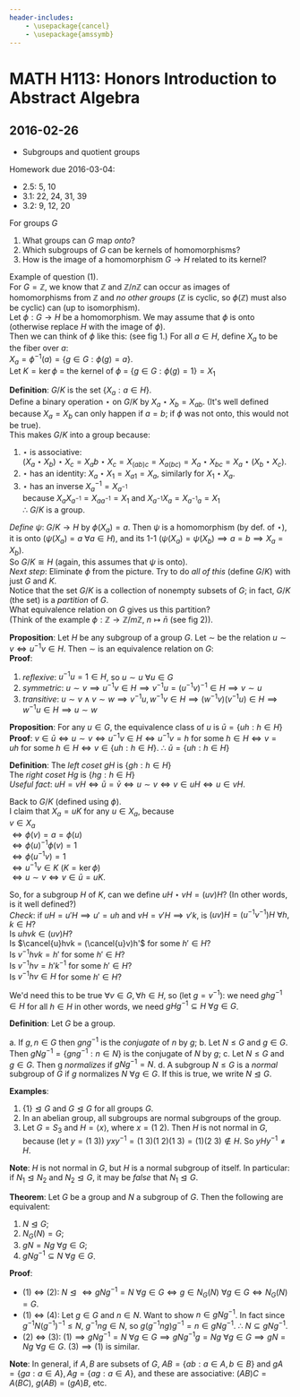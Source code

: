 ```yaml
---
header-includes:
    - \usepackage{cancel}
    - \usepackage{amssymb}
---
```


# MATH H113: Honors Introduction to Abstract Algebra
## 2016-02-26

- Subgroups and quotient groups

Homework due 2016-03-04:

- 2.5: 5, 10
- 3.1: 22, 24, 31, 39
- 3.2: 9, 12, 20

For groups $G$

1. What groups can $G$ map *onto*?
2. Which subgroups of $G$ can be kernels of homomorphisms?
3. How is the image of a homomorphism $G \to H$ related to its kernel?

Example of question (1). \
For $G = \mathbb{Z}$, we know that $\mathbb{Z}$ and $\mathbb{Z}/n\mathbb{Z}$ can occur as images of homomorphisms from $\mathbb{Z}$ and *no other groups* ($\mathbb{Z}$ is cyclic, so $\phi(\mathbb{Z})$ must also be cyclic) can (up to isomorphism). \
Let $\phi : G \to H$ be a homomorphism. We may assume that $\phi$ is onto (otherwise replace $H$ with the image of $\phi$). \
Then we can think of $\phi$ like this: (see fig 1.)
For all $a \in H$, define $X_a$ to be the fiber over $a$: \
$X_a = \phi^{-1}(a) = \{g \in G : \phi(g) = a\}$. \
Let $K = \ker{\phi}$ = the kernel of $\phi$ = $\{g \in G : \phi(g) = 1\} = X_1$

**Definition**: $G/K$ is the set $\{X_a : a \in H\}$. \
Define a binary operation $\star$ on $G/K$ by $X_a \star X_b = X_{ab}$. (It's well defined because $X_a = X_b$ can only happen if $a = b$; if $\phi$ was not onto, this would not be true). \
This makes $G/K$ into a group because:

1. $\star$ is associative: \
$(X_a \star X_b) \star X_c = X_ab \star X_c = X_{(ab)c} = X_{a(bc)} = X_a \star X_{bc} = X_a \star (X_b \star X_c)$.
2. $\star$ has an identity: $X_a \star X_1 = X_{a1} = X_a$, similarly for $X_1 \star X_a$.
3. $\star$ has an inverse $X_a^{-1} = X_{a^{-1}}$ \
because $X_aX_{a^{-1}} = X_{aa^{-1}} = X_1$ and $X_{a^{-1}}X_a = X_{a^{-1}a} = X_1$ \
$\therefore$ $G/K$ is a group.

*Define $\psi$*: $G/K \to H$ by $\phi(X_a) = a$. Then $\psi$ is a homomorphism (by def. of $\star$), it is onto ($\psi(X_a) = a\ \forall a \in H$), and its 1-1 ($\psi(X_a) = \psi(X_b) \implies a = b \implies X_a = X_b$). \
So $G/K \cong H$ (again, this assumes that $\psi$ is onto). \
*Next step*: Eliminate $\phi$ from the picture. Try to do *all of this* (define $G/K$) with just $G$ and $K$. \
Notice that the set $G/K$ is a collection of nonempty subsets of $G$; in fact, $G/K$ (the set) is a *partition* of $G$. \
What equivalence relation on $G$ gives us this partition? \
(Think of the example $\phi : \mathbb{Z} \to \mathbb{Z}/m\mathbb{Z}$, $n \mapsto \bar{n}$ (see fig 2)).

**Proposition**: Let $H$ be any subgroup of a group $G$. Let $\sim$ be the relation $u \sim v \iff u^{-1}v \in H$. Then $\sim$ is an equivalence relation on $G$: \
**Proof**:

1. *reflexive*: $u^{-1}u = 1 \in H$, so $u \sim u\ \forall u \in G$
2. *symmetric*: $u \sim v \implies u^{-1}v \in H \implies v^{-1}u = (u^{-1}v)^{-1} \in H \implies v \sim u$
3. *transitive*: $u \sim v \land v \sim w \implies v^{-1}u, w^{-1}v \in H \implies (w^{-1}v)(v^{-1}u) \in H \implies w^{-1}u \in H \implies u \sim w$

**Proposition**: For any $u \in G$, the equivalence class of $u$ is $\bar{u} = \{uh : h \in H\}$ \
**Proof**: $v \in \bar{u} \iff u \sim v \iff u^{-1}v \in H \iff u^{-1}v = h\ \text{for some $h \in H$} \iff v = uh\ \text{for some $h \in H$} \iff v \in \{uh : h \in H\}$. $\therefore$ $\bar{u} = \{uh : h \in H\}$

**Definition**: The *left coset* $gH$ is $\{gh : h \in H\}$ \
The *right coset* $Hg$ is $\{hg : h \in H\}$ \
*Useful fact*: $uH = vH \iff \bar{u} = \bar{v} \iff u \sim v \iff v \in uH \iff u \in vH$.

Back to $G/K$ (defined using $\phi$). \
I claim that $X_a = uK$ for any $u \in X_a$, because \
$v \in X_a$ \
$\iff \phi(v) = a = \phi(u)$ \
$\iff \phi(u)^{-1}\phi(v) = 1$ \
$\iff \phi(u^{-1}v) = 1$ \
$\iff u^{-1}v \in K$ ($K = \ker{\phi}$) \
$\iff u \sim v \iff v \in \bar{u} = uK$. 

So, for a subgroup $H$ of $K$, can we define $uH \star vH = (uv)H$? (In other words, is it well defined?) \
*Check*: if $uH = u'H \implies u' = uh$ and $vH = v'H \implies v'k$, is $(uv)H = (u^{-1}v^{-1})H\ \forall h, k \in H$? \
Is $uhvk \in (uv)H$? \
Is $\cancel{u}hvk = (\cancel{u}v)h'$ for some $h' \in H$? \
Is $v^{-1}hvk = h'$ for some $h' \in H$? \
Is $v^{-1}hv = h'k^{-1}$ for some $h' \in H$? \
Is $v^{-1}hv \in H$ for some $h' \in H$?

We'd need this to be true $\forall v \in G, \forall h \in H$, so (let $g = v^{-1}$): we need $ghg^{-1} \in H$ for all $h \in H$ in other words, we need $gHg^{-1} \subseteq H\ \forall g \in G$.

**Definition**: Let $G$ be a group.

a. If $g, n \in G$ then $gng^{-1}$ is the *conjugate* of $n$ by $g$;
b. Let $N \le G$ and $g \in G$. Then $gNg^{-1} = \{gng^{-1} : n \in N\}$ is the conjugate of $N$ by $g$;
c. Let $N \le G$ and $g \in G$. Then g *normalizes* if $gNg^{-1} = N$.
d. A subgroup $N \le G$ is a *normal* subgroup of $G$ if $g$ normalizes $N\ \forall g \in G$. If this is true, we write $N \trianglelefteq G$.

**Examples**:

1. $\{1\} \trianglelefteq G$ and $G \trianglelefteq G$ for all groups $G$.
2. In an abelian group, all subgroups are normal subgroups of the group.
3. Let $G = S_3$ and $H = \langle x \rangle$, where $x = (1\ 2)$. Then $H$ is not normal in $G$, because (let $y = (1\ 3)$) $yxy^{-1} = (1\ 3)(1\ 2)(1\ 3) = (1)(2\ 3) \not\in H$. So $yHy^{-1} \neq H$.

**Note**: $H$ is not normal in $G$, but $H$ is a normal subgroup of itself. In particular: if $N_1 \trianglelefteq N_2$ and $N_2 \trianglelefteq G$, it may be *false* that $N_1 \trianglelefteq G$.

**Theorem**: Let $G$ be a group and $N$ a subgroup of $G$. Then the following are equivalent:

1. $N \trianglelefteq G$;
2. $N_G(N) = G$;
3. $gN = Ng\ \forall g \in G$;
4. $gNg^{-1} \subseteq N\ \forall g \in G$.

**Proof**:

- (1) $\iff$ (2): $N \trianglelefteq \iff gNg^{-1} = N\ \forall g \in G \iff g \in N_G(N)\ \forall g \in G \iff N_G(N) = G$.
- (1) $\iff$ (4): Let $g \in G$ and $n \in N$. Want to show $n \in gNg^{-1}$. In fact since $g^{-1}N(g^{-1})^{-1} \le N$, $g^{-1}ng \in N$, so $g(g^{-1}ng)g^{-1} = n \in gNg^{-1}$. $\therefore$ $N \subseteq gNg^{-1}$.
- (2) $\iff$ (3): $(1) \implies gNg^{-1} = N\ \forall g \in G \implies gNg^{-1}g = Ng\ \forall g \in G \implies gN = Ng\ \forall g \in G$. $(3) \implies (1)$ is similar.

**Note**: In general, if $A, B$ are subsets of $G$, $AB = \{ab : a \in A, b \in B\}$ and $gA = \{ga : a \in A\}, Ag = \{ag : a \in A\}$, and these are associative: $(AB)C = A(BC)$, $g(AB) = (gA)B$, etc.
